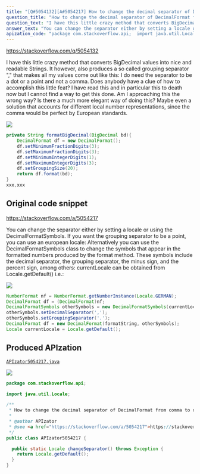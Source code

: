 ```yaml
---
title: "[Q#5054132][A#5054217] How to change the decimal separator of DecimalFormat from comma to dot/point?"
question_title: "How to change the decimal separator of DecimalFormat from comma to dot/point?"
question_text: "I have this little crazy method that converts BigDecimal values into nice and readable Strings. It however, also produces a so called grouping separator \",\" that makes all my values come out like this: I do need the separator to be a dot or a point and not a comma.  Does anybody have a clue of how to accomplish this little feat? I have read this and in particular this to death now but I cannot find a way to get this done. Am I approaching this the wrong way? Is there a much more elegant way of doing this? Maybe even a solution that accounts for different local number representations, since the comma would be perfect by European standards."
answer_text: "You can change the separator either by setting a locale or using the DecimalFormatSymbols. If you want the grouping separator to be a point, you can use an european locale: Alternatively you can use the DecimalFormatSymbols class to change the symbols that appear in the formatted numbers produced by the format method. These symbols include the decimal separator, the grouping separator, the minus sign, and the percent sign, among others: currentLocale can be obtained from Locale.getDefault() i.e.:"
apization_code: "package com.stackoverflow.api;  import java.util.Locale;  /**  * How to change the decimal separator of DecimalFormat from comma to dot/point?  *  * @author APIzator  * @see <a href=\"https://stackoverflow.com/a/5054217\">https://stackoverflow.com/a/5054217</a>  */ public class APIzator5054217 {    public static Locale changeSeparator() throws Exception {     return Locale.getDefault();   } }"
---
```


https://stackoverflow.com/q/5054132

I have this little crazy method that converts BigDecimal values into nice and readable Strings.
It however, also produces a so called grouping separator &quot;,&quot; that makes all my values come out like this:
I do need the separator to be a dot or a point and not a comma. 
Does anybody have a clue of how to accomplish this little feat?
I have read this and in particular this to death now but I cannot find a way to get this done.
Am I approaching this the wrong way? Is there a much more elegant way of doing this? Maybe even a solution that accounts for different local number representations, since the comma would be perfect by European standards.


<div class="code-logo"><img src="/stackoverflow.png" /></div>

```java
private String formatBigDecimal(BigDecimal bd){
    DecimalFormat df = new DecimalFormat();
    df.setMinimumFractionDigits(3);
    df.setMaximumFractionDigits(3);
    df.setMinimumIntegerDigits(1);
    df.setMaximumIntegerDigits(3);
    df.setGroupingSize(20);
    return df.format(bd);
}
xxx,xxx
```


## Original code snippet

https://stackoverflow.com/a/5054217

You can change the separator either by setting a locale or using the DecimalFormatSymbols.
If you want the grouping separator to be a point, you can use an european locale:
Alternatively you can use the DecimalFormatSymbols class to change the symbols that appear in the formatted numbers produced by the format method. These symbols include the decimal separator, the grouping separator, the minus sign, and the percent sign, among others:
currentLocale can be obtained from Locale.getDefault() i.e.:

<div class="code-logo"><img src="/stackoverflow.png" /></div>

```java
NumberFormat nf = NumberFormat.getNumberInstance(Locale.GERMAN);
DecimalFormat df = (DecimalFormat)nf;
DecimalFormatSymbols otherSymbols = new DecimalFormatSymbols(currentLocale);
otherSymbols.setDecimalSeparator(',');
otherSymbols.setGroupingSeparator('.'); 
DecimalFormat df = new DecimalFormat(formatString, otherSymbols);
Locale currentLocale = Locale.getDefault();
```

## Produced APIzation

[`APIzator5054217.java`](https://github.com/pasqualesalza/apization/raw/main/data/search/APIzator5054217.java)

<div class="code-logo"><img src="/apizator.png" /></div>

```java
package com.stackoverflow.api;

import java.util.Locale;

/**
 * How to change the decimal separator of DecimalFormat from comma to dot/point?
 *
 * @author APIzator
 * @see <a href="https://stackoverflow.com/a/5054217">https://stackoverflow.com/a/5054217</a>
 */
public class APIzator5054217 {

  public static Locale changeSeparator() throws Exception {
    return Locale.getDefault();
  }
}

```